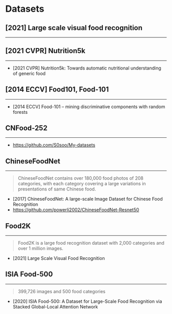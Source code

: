 # Datasets

## [2021] Large scale visual food recognition
----

## [2021 CVPR] Nutrition5k 
----
- [2021 CVPR] Nutrition5k: Towards automatic nutritional understanding of generic food

## [2014 ECCV] Food101, Food-101
----
- [2014 ECCV] Food-101 – mining discriminative components with random forests

## CNFood-252
----
- https://github.com/S0soo/My-datasets

## ChineseFoodNet
---
> ChineseFoodNet contains over 180,000 food photos of 208 categories, with each category covering a large variations in presentations of same Chinese food.

- [2017] ChineseFoodNet: A large-scale Image Dataset for Chinese Food Recognition
- https://github.com/powerli2002/ChineseFoodNet-Resnet50

## Food2K
----
> Food2K is a large food recognition dataset with 2,000 categories and over 1 million images.

- [2021] Large Scale Visual Food Recognition

## ISIA Food-500
----
> 399,726 images and 500 food categories

- [2020] ISIA Food-500: A Dataset for Large-Scale Food Recognition via Stacked Global-Local Attention Network


